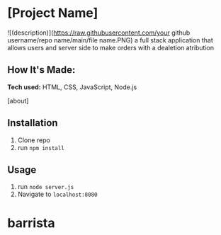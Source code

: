 # [Project Name]

![(description)](https://raw.githubusercontent.com/your github username/repo name/main/file name.PNG)
a full stack application that allows users and server side to make orders with a dealetion atribution 

## How It's Made:

**Tech used:** HTML, CSS, JavaScript, Node.js

[about]

## Installation

1. Clone repo
2. run `npm install`

## Usage

1. run `node server.js`
2. Navigate to `localhost:8080`
# barrista

